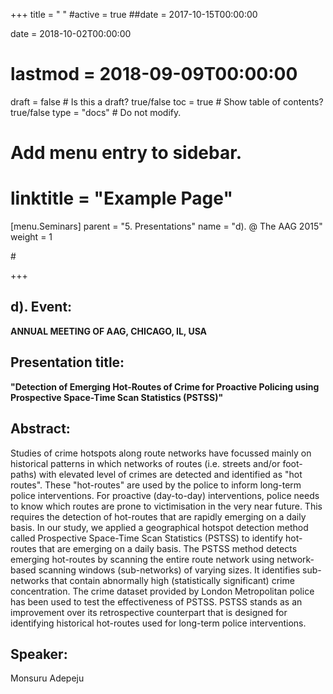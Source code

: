 +++
title = " "
#active = true
##date = 2017-10-15T00:00:00

date = 2018-10-02T00:00:00
# lastmod = 2018-09-09T00:00:00

draft = false  # Is this a draft? true/false
toc = true  # Show table of contents? true/false
type = "docs"  # Do not modify.

# Add menu entry to sidebar.
# linktitle = "Example Page"
[menu.Seminars]
  parent = "5. Presentations"
  name = "d). @ The AAG 2015"
  weight = 1
 
#[]("/tutorial/tutor_eg_021018_files/featured.jpg"")

+++

## **d). Event:**

**ANNUAL MEETING OF AAG, CHICAGO, IL, USA**

## **Presentation title:**

**"Detection of Emerging Hot-Routes of Crime for Proactive Policing using Prospective Space-Time Scan Statistics (PSTSS)"**

## **Abstract:**

Studies of crime hotspots along route networks have focussed mainly on historical patterns in which networks of routes (i.e. streets and/or foot-paths) with elevated level of crimes are detected and identified as "hot routes". These "hot-routes" are used by the police to inform long-term police interventions. For proactive (day-to-day) interventions, police needs to know which routes are prone to victimisation in the very near future. This requires the detection of hot-routes that are rapidly emerging on a daily basis. In our study, we applied a geographical hotspot detection method called Prospective Space-Time Scan Statistics (PSTSS) to identify hot-routes that are emerging on a daily basis. The PSTSS method detects emerging hot-routes by scanning the entire route network using network-based scanning windows (sub-networks) of varying sizes. It identifies sub-networks that contain abnormally high (statistically significant) crime concentration. The crime dataset provided by London Metropolitan police has been used to test the effectiveness of PSTSS. PSTSS stands as an improvement over its retrospective counterpart that is designed for identifying historical hot-routes used for long-term police interventions.

## **Speaker:**
Monsuru Adepeju



